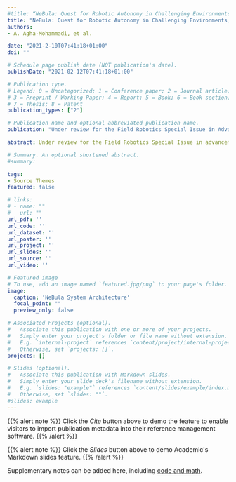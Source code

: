 ```yaml
---
#title: “NeBula: Quest for Robotic Autonomy in Challenging Environments, TEAM CoSTAR at the DARPA Subterranean Challenge”
title: "NeBula: Quest for Robotic Autonomy in Challenging Environments, TEAM CoSTAR at the DARPA Subterranean Challenge"
authors:
- A. Agha-Mohammadi, et al.

date: "2021-2-10T07:41:18+01:00"
doi: ""

# Schedule page publish date (NOT publication's date).
publishDate: "2021-02-12T07:41:18+01:00"

# Publication type.
# Legend: 0 = Uncategorized; 1 = Conference paper; 2 = Journal article;
# 3 = Preprint / Working Paper; 4 = Report; 5 = Book; 6 = Book section;
# 7 = Thesis; 8 = Patent
publication_types: ["2"]

# Publication name and optional abbreviated publication name.
publication: "Under review for the Field Robotics Special Issue in Advancements and lessons learned during Phase I & II of the DARPA Subterranean Challenge."

abstract: Under review for the Field Robotics Special Issue in advancements and lessons learned during Phase I & II of the DARPA Subterranean Challenge.

# Summary. An optional shortened abstract.
#summary:

tags:
- Source Themes
featured: false

# links:
# - name: ""
#   url: ""
url_pdf: ''
url_code: ''
url_dataset: ''
url_poster: ''
url_project: ''
url_slides: ''
url_source: ''
url_video: ''

# Featured image
# To use, add an image named `featured.jpg/png` to your page's folder.
image:
  caption: 'NeBula System Architecture'
  focal_point: ""
  preview_only: false

# Associated Projects (optional).
#   Associate this publication with one or more of your projects.
#   Simply enter your project's folder or file name without extension.
#   E.g. `internal-project` references `content/project/internal-project/index.md`.
#   Otherwise, set `projects: []`.
projects: []

# Slides (optional).
#   Associate this publication with Markdown slides.
#   Simply enter your slide deck's filename without extension.
#   E.g. `slides: "example"` references `content/slides/example/index.md`.
#   Otherwise, set `slides: ""`.
#slides: example
---
```


{{% alert note %}}
Click the *Cite* button above to demo the feature to enable visitors to import publication metadata into their reference management software.
{{% /alert %}}

{{% alert note %}}
Click the *Slides* button above to demo Academic's Markdown slides feature.
{{% /alert %}}

Supplementary notes can be added here, including [code and math](https://sourcethemes.com/academic/docs/writing-markdown-latex/).
